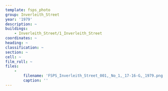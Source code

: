 ```yaml
---
template: fsps_photo
group: Inverleith_Street
year: '1979'
description: ~
buildings:
    - Inverleith_Street/1_Inverleith_Street
coordinates: ~
heading: ~
classification: ~
section: ~
cell: ~
film_roll: ~
files:
    -
        filename: 'FSPS_Inverleith_Street_001,_No_1,_17-16-G,_1979.png'
        caption: ''
---
```

